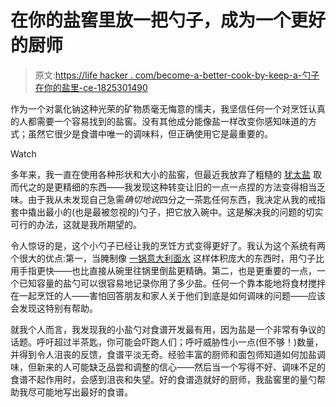 # 在你的盐窖里放一把勺子，成为一个更好的厨师

> 原文:[https://life hacker . com/become-a-better-cook-by-keep-a-勺子在你的盐里-ce-1825301490](https://lifehacker.com/become-a-better-cook-by-keeping-a-spoon-in-your-salt-ce-1825301490)

作为一个对氯化钠这种光荣的矿物质毫无悔意的懦夫，我坚信任何一个对烹饪认真的人都需要一个容易找到的盐窖。没有其他成分能像盐一样改变你感知味道的方式；虽然它很少是食谱中唯一的调味料，但正确使用它是最重要的。

Watch

多年来，我一直在使用各种形状和大小的盐窖，但最近我放弃了粗糙的 [犹太盐](https://lifehacker.com/why-most-recipes-ask-for-kosher-salt-and-when-its-real-5991400) 取而代之的是更精细的东西——我发现这种转变让旧的一点一点捏的方法变得相当乏味。由于我从未发现自己急需*确切地说*四分之一茶匙任何东西，我决定从我的戒指套中撬出最小的(也是最被忽视的)勺子，把它放入碗中。这是解决我的问题的切实可行的办法，这就是我所期望的。

令人惊讶的是，这个小勺子已经让我的烹饪方式变得更好了。我认为这个系统有两个很大的优点:第一，当腌制像 [一锅意大利面水](https://lifehacker.com/how-to-cook-pasta-correctly-5805897) 这样体积庞大的东西时，用勺子比用手指更快——也比直接从碗里往锅里倒盐更精确。第二，也是更重要的一点，一个已知容量的盐勺可以很容易地记录你用了多少盐。任何一个靠本能地将食材搅拌在一起烹饪的人——害怕回答朋友和家人关于他们到底是如何调味的问题——应该会发现这特别有帮助。

就我个人而言，我发现我的小盐勺对食谱开发最有用，因为盐是一个非常有争议的话题。呼吁超过半茶匙，你可能会吓跑人们；呼吁威胁性小一点(但不够！)数量，并得到令人沮丧的反馈，食谱平淡无奇。经验丰富的厨师和面包师知道如何加盐调味，但新来的人可能缺乏品尝和调整的信心——然后当一个写得不好、调味不足的食谱不起作用时，会感到沮丧和失望。好的食谱造就好的厨师，我盐窖里的量勺帮助我尽可能地写出最好的食谱。
